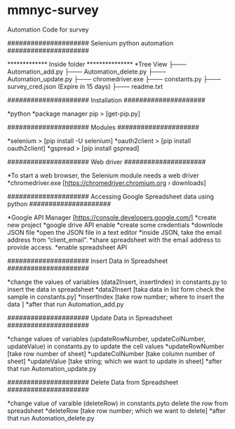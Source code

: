 # mmnyc-survey
Automation Code for survey

##################### Selenium python automation #####################

************* Inside folder ***************
*Tree  View
	├─── Automation_add.py
	├─── Automation_delete.py
	├─── Automation_update.py
	├─── chromedriver.exe
	├─── constants.py
	├─── survey_cred.json     (Expire in 15 days)
	├─── readme.txt

##################### Installation #####################

*python
*package manager pip > [get-pip.py]

##################### Modules #####################

*selenium > [pip install -U selenium]
*oauth2client > [pip install oauth2client]
*gspread > [pip install gspread]

##################### Web driver #####################

*To start a web browser, the Selenium module needs a web driver
*chromedriver.exe [https://chromedriver.chromium.org › downloads]

##################### Accessing Google Spreadsheet data using python #####################

*Google API Manager [https://console.developers.google.com/]
*create new project
*google drive API enable 
*create some credentials
*downlode JSON file 
*open the JSON file in a text editor 
*inside JSON, take the email address from “client_email”.
*share spreadsheet with the email address to provide access.
*enable spreadsheet API

##################### Insert Data in Spreadsheet #####################

*change the values of variables (data2Insert, insertIndex) in constants.py to insert the data in spreadsheet
*data2Insert [taka data in list form check the sample in constants.py]
*insertIndex [take row number; where to insert the data ]
*after that run Automation_add.py

##################### Update Data in Spreadsheet #####################

*change values of variables (updateRowNumber, updateColNumber, updateValue) in constants.py to update the cell values
*updateRowNumber [take row number of sheet]
*updateColNumber [take column number of sheet]
*updateValue [take string; which we want to update in sheet]
*after that run Automation_update.py

##################### Delete Data from Spreadsheet #####################

*change value of varaible (deleteRow) in constants.pyto delete the row from spreadsheet
*deleteRow [take row number; which we want to delete]
*after that run Automation_delete.py
